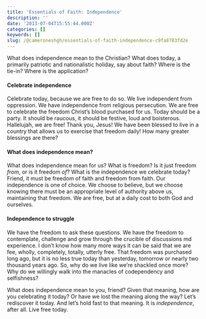 ```yaml
---
title: 'Essentials of Faith: Independence'
description: ''
date: '2013-07-04T15:55:44.000Z'
categories: []
keywords: []
slug: /@cameroneshgh/essentials-of-faith-independence-c9fa8783fd2e
---
```


What does independence mean to the Christian? What does today, a primarily patriotic and nationalistic holiday, say about faith? Where is the tie-in? Where is the application?

#### Celebrate independence

Celebrate today, because we are free to do so. We live independent from oppression. We have independence from religious persecution. We are free to celebrate the freedom Christ’s blood purchased for us. Today should be a party. It should be raucous, it should be festive, loud and boisterous. Hallelujah, we are free! Thank you, Jesus! We have been blessed to live in a country that allows us to exercise that freedom daily! How many greater blessings are there?

#### What does independence mean?

What does independence mean for us? What is freedom? Is it just freedom _from_, or is it freedom _of_? What is the independence we celebrate today? Friend, it must be freedom of faith and freedom from faith. Our independence is one of choice. We choose to believe, but we choose knowing there must be an appropriate level of authority above us, maintaining that freedom. We are free, but at a daily cost to both God and ourselves.

#### Independence to struggle

We have the freedom to ask these questions. We have the freedom to contemplate, challenge and grow through the crucible of discussions md experience. I don’t know how many more ways it can be said that we are fee, wholly, completely, totally, utterly free. That freedom was purchased long ago, but it is no less true today than yesterday, tomorrow or nearly two thousand years ago. So, why do we live like we’re shackled once more? Why do we willingly walk into the manacles of codependency and selfishness?

What does independence mean to you, friend? Given that meaning, how are you celebrating it today? Or have we lost the meaning along the way? Let’s rediscover it today. And let’s hold fast to that meaning. It is _independence_, after all. Live free today.